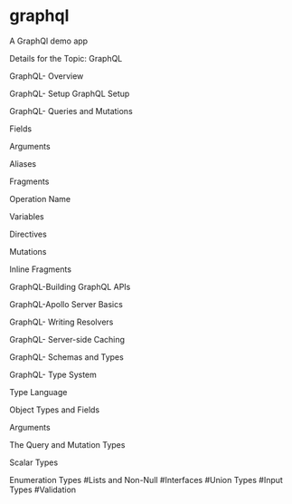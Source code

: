 # graphql
A GraphQl demo app

Details for the Topic: GraphQL

GraphQL- Overview

GraphQL- Setup GraphQL Setup

GraphQL- Queries and Mutations

Fields

Arguments

Aliases

Fragments

Operation Name

Variables

Directives

Mutations

Inline Fragments

GraphQL-Building GraphQL APIs

GraphQL-Apollo Server Basics

GraphQL- Writing Resolvers

GraphQL- Server-side Caching

GraphQL- Schemas and Types

GraphQL- Type System

Type Language

Object Types and Fields

Arguments

The Query and Mutation Types

Scalar Types

Enumeration Types
#Lists and Non-Null
#Interfaces
#Union Types
#Input Types
#Validation
